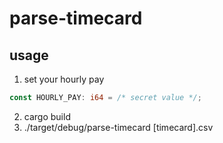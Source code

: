 # parse-timecard
## usage
1. set your hourly pay
```rust
const HOURLY_PAY: i64 = /* secret value */;
```
2. cargo build
3. ./target/debug/parse-timecard [timecard].csv
